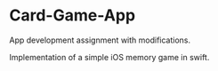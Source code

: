 # Card-Game-App
App development assignment with modifications.

Implementation of a simple iOS memory game in swift.

